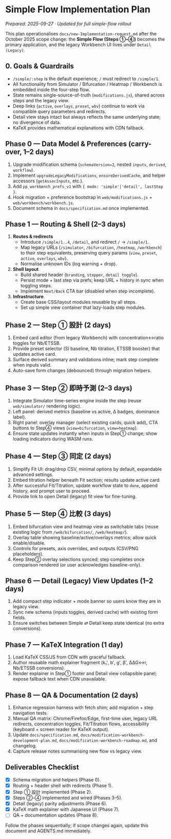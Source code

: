# Simple Flow Implementation Plan

_Prepared: 2025-09-27 · Updated for full simple-flow rollout_

This plan operationalises `docs/new-Implementation-request.md` after the October 2025 scope change: the **Simple Flow (Steps ①–④)** becomes the primary application, and the legacy Workbench UI lives under `Detail (Legacy)`.

## 0. Goals & Guardrails
- `/simple/:step` is the default experience; `/` must redirect to `/simple/1`.
- All functionality from Simulator / Bifurcation / Heatmap / Workbench is embedded inside the four-step flow.
- State remains single-source-of-truth (`modifications.js`), shared across steps and the legacy view.
- Deep links (`active`, `overlays`, `preset`, `wbv`) continue to work via compatible query parameters and redirects.
- Detail view stays intact but always reflects the same underlying state; no divergence of data.
- KaTeX provides mathematical explanations with CDN fallback.

## Phase 0 — Data Model & Preferences (carry-over, 1–2 days)
1. Upgrade modification schema (`schemaVersion=2`, nested `inputs`, `derived`, `workflow`).
2. Implement `upgradeLegacyModifications`, `ensureDerivedCache`, and helper accessors (`getAssocInputs`, etc.).
3. Add `pp_workbench_prefs_v1` with `{ mode: 'simple'|'detail', lastStep }`.
4. Hook migration + preference bootstrap in `web/modifications.js` + `web/workbench/workbench.js`.
5. Document schema in `docs/specification.md` once implemented.

## Phase 1 — Routing & Shell (2–3 days)
1. **Routes & redirects**
   - Introduce `/simple/1..4`, `/detail`, and redirect `/` → `/simple/1`.
   - Map legacy URLs (`/simulator`, `/bifurcation`, `/heatmap`, `/workbench`) to their step equivalents, preserving query params (`view`, `preset`, `active`, `overlays`, `wbv`).
   - Normalise unknown IDs (log warning + drop).
2. **Shell layout**
   - Build shared header (`branding`, `stepper`, `detail toggle`).
   - Persist mode + last step via prefs; keep URL + history in sync when toggling steps.
   - Implement `Next/Back` CTA bar (disabled when step incomplete).
3. **Infrastructure**
   - Create base CSS/layout modules reusable by all steps.
   - Set up simple view container that lazy-loads step modules.

## Phase 2 — Step ① 設計 (2 days)
1. Embed card editor (from legacy Workbench) with concentration↔ratio toggles for Nb/ETSSB.
2. Provide preset selector (SI baseline, Nb titration, ETSSB booster) that updates active card.
3. Surface derived summary and validations inline; mark step complete when inputs valid.
4. Auto-save form changes (debounced) through migration helpers.

## Phase 3 — Step ② 即時予測 (2–3 days)
1. Integrate Simulator time-series engine inside the step (reuse `web/simulator/` rendering logic).
2. Left panel: derived metrics (baseline vs active, Δ badges, dominance label).
3. Right panel: overlay manager (select existing cards, quick add), CTA buttons to Step④ views (`view=bifurcation`, `view=heatmap`).
4. Ensure state updates instantly when inputs in Step① change; show loading indicators during WASM runs.

## Phase 4 — Step ③ 同定 (2 days)
1. Simplify Fit UI: drag/drop CSV, minimal options by default, expandable advanced settings.
2. Embed titration helper beneath Fit section; results update active card.
3. After successful Fit/Titration, update workflow state to `done`, append history, and prompt user to proceed.
4. Provide link to open Detail (legacy) fit view for fine-tuning.

## Phase 5 — Step ④ 比較 (3 days)
1. Embed bifurcation view and heatmap view as switchable tabs (reuse existing logic from `/web/bifurcation/`, `/web/heatmap/`).
2. Overlay table showing baseline/active/overlays metrics; allow quick enable/disable.
3. Controls for presets, axis overrides, and outputs (CSV/PNG placeholders).
4. Keep Step② overlay selections synced; step completes once comparison rendered (or user acknowledges baseline-only).

## Phase 6 — Detail (Legacy) View Updates (1–2 days)
1. Add compact step indicator + mode banner so users know they are in legacy view.
2. Sync new schema (inputs toggles, derived cache) with existing form fields.
3. Ensure switches between Simple ⇄ Detail keep state identical (no extra conversions).

## Phase 7 — KaTeX Integration (1 day)
1. Load KaTeX CSS/JS from CDN with graceful fallback.
2. Author reusable math explainer fragment (k₁′, b′, g′, β′, ΔΔG↔r, Nb/ETSSB conversions).
3. Render explainer in Step① footer and Detail view collapsible panel; expose fallback text when CDN unavailable.

## Phase 8 — QA & Documentation (2 days)
1. Enhance regression harness with fetch shim; add migration + step navigation tests.
2. Manual QA matrix: Chrome/Firefox/Edge, first-time user, legacy URL redirects, concentration toggles, Fit/Titration flows, accessibility (keyboard + screen reader for KaTeX output).
3. Update `docs/specification.md`, `docs/modification-workbench-development-plan.md`, `docs/modification-workbench-roadmap.md`, and changelog.
4. Capture release notes summarising new flow vs legacy view.

## Deliverables Checklist
- [x] Schema migration and helpers (Phase 0).
- [x] Routing + header shell with redirects (Phase 1).
- [x] Step ① 設計 implemented (Phase 2).
- [x] Steps ②–④ implemented and wired (Phases 3–5).
- [x] Detail (legacy) parity adjustments (Phase 6).
- [x] KaTeX math explainer with Japanese UI (Phase 7).
- [ ] QA + documentation updates (Phase 8).

Follow the phases sequentially; if scope changes again, update this document and AGENTS.md immediately.
